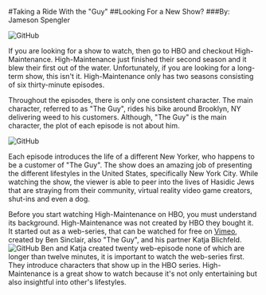 #Taking a Ride With the "Guy"
##Looking For a New Show?
###By: Jameson Spengler

![GitHub](https://i.ytimg.com/vi/q_VyyOd4NoA/maxresdefault.jpg)

If you are looking for a show to watch, then go to HBO and checkout High-Maintenance. High-Maintenance just finished their second season and it blew their first out of the water. Unfortunately, if you are looking for a long-term show, this isn't it. High-Maintenance only has two seasons consisting of six thirty-minute episodes.

Throughout the episodes, there is only one consistent character. The main character, referred to as "The Guy", rides his bike around Brooklyn, NY delivering weed to his customers. Although, "The Guy" is the main character, the plot of each episode is not about him.

![GitHub](https://orig00.deviantart.net/0c91/f/2017/003/e/a/high_maintenance_tv_series_folder_icon_by_kimojee-dau284h.png)


Each episode introduces the life of a different New Yorker, who happens to be a customer of "The Guy". The show does an amazing job of presenting the different lifestyles in the United States, specifically New York City. While watching the show, the viewer is able to peer into the lives of Hasidic Jews that are straying from their community, virtual reality video game creators, shut-ins and even a dog.

Before you start watching High-Maintenance on HBO, you must understand its background. High-Maintenance was not created by HBO they bought it. It started out as a web-series, that can be watched for free on [Vimeo](https://vimeo.com/channels/highmaintenance/videos/page:1/sort:preset), created by Ben Sinclair, also "The Guy", and his partner Katja Blichfeld.
![GitHub](https://encrypted-tbn0.gstatic.com/images?q=tbn:ANd9GcT1vlkWBU1GUTEl3UGa0_GkZtDvBiCNMO05lq4qZ5-igOUCk2Tb)
Ben and Katja created twenty web-episode none of which are longer than twelve minutes, it is important to watch the web-series first. They introduce characters that show up in the HBO series. High-Maintenance is a great show to watch because it's not only entertaining but also insightful into other's lifestyles.
